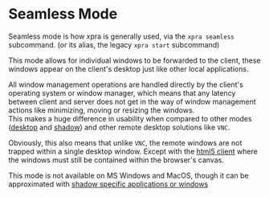 # Seamless Mode
Seamless mode is how xpra is generally used, via the `xpra seamless` subcommand.
(or its alias, the legacy `xpra start` subcommand)

This mode allows for individual windows to be forwarded to the client,
these windows appear on the client's desktop just like other local applications.

All window management operations are handled directly by the client's operating system or window manager,
which means that any latency between client and server does not get in the way of window management actions like minimizing,
moving or resizing the windows.\
This makes a huge difference in usability when compared to other modes
([desktop](Desktop.md) and [shadow](Shadow.md)) and other remote desktop solutions like `VNC`.

Obviously, this also means that unlike `VNC`, the remote windows are not trapped within a single desktop window.
Except with the [html5 client](https://github.com/Xpra-org/xpra-html5) where the windows must still be contained within the browser's canvas.

This mode is not available on MS Windows and MacOS, though it can be approximated with [shadow specific applications or windows](https://github.com/Xpra-org/xpra/issues/3476)

